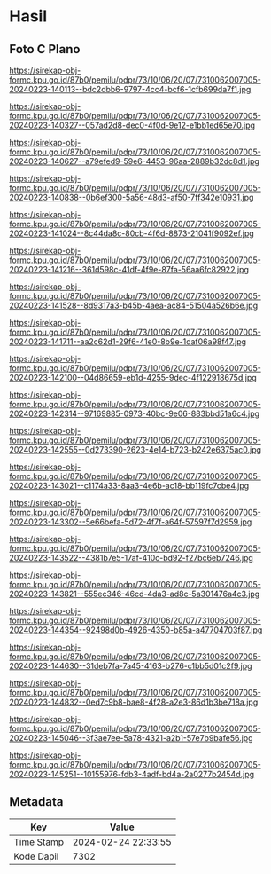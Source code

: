 # Hasil

## Foto C Plano

https://sirekap-obj-formc.kpu.go.id/87b0/pemilu/pdpr/73/10/06/20/07/7310062007005-20240223-140113--bdc2dbb6-9797-4cc4-bcf6-1cfb699da7f1.jpg

https://sirekap-obj-formc.kpu.go.id/87b0/pemilu/pdpr/73/10/06/20/07/7310062007005-20240223-140327--057ad2d8-dec0-4f0d-9e12-e1bb1ed65e70.jpg

https://sirekap-obj-formc.kpu.go.id/87b0/pemilu/pdpr/73/10/06/20/07/7310062007005-20240223-140627--a79efed9-59e6-4453-96aa-2889b32dc8d1.jpg

https://sirekap-obj-formc.kpu.go.id/87b0/pemilu/pdpr/73/10/06/20/07/7310062007005-20240223-140838--0b6ef300-5a56-48d3-af50-7ff342e10931.jpg

https://sirekap-obj-formc.kpu.go.id/87b0/pemilu/pdpr/73/10/06/20/07/7310062007005-20240223-141024--8c44da8c-80cb-4f6d-8873-21041f9092ef.jpg

https://sirekap-obj-formc.kpu.go.id/87b0/pemilu/pdpr/73/10/06/20/07/7310062007005-20240223-141216--361d598c-41df-4f9e-87fa-56aa6fc82922.jpg

https://sirekap-obj-formc.kpu.go.id/87b0/pemilu/pdpr/73/10/06/20/07/7310062007005-20240223-141528--8d9317a3-b45b-4aea-ac84-51504a526b6e.jpg

https://sirekap-obj-formc.kpu.go.id/87b0/pemilu/pdpr/73/10/06/20/07/7310062007005-20240223-141711--aa2c62d1-29f6-41e0-8b9e-1daf06a98f47.jpg

https://sirekap-obj-formc.kpu.go.id/87b0/pemilu/pdpr/73/10/06/20/07/7310062007005-20240223-142100--04d86659-eb1d-4255-9dec-4f122918675d.jpg

https://sirekap-obj-formc.kpu.go.id/87b0/pemilu/pdpr/73/10/06/20/07/7310062007005-20240223-142314--97169885-0973-40bc-9e06-883bbd51a6c4.jpg

https://sirekap-obj-formc.kpu.go.id/87b0/pemilu/pdpr/73/10/06/20/07/7310062007005-20240223-142555--0d273390-2623-4e14-b723-b242e6375ac0.jpg

https://sirekap-obj-formc.kpu.go.id/87b0/pemilu/pdpr/73/10/06/20/07/7310062007005-20240223-143021--c1174a33-8aa3-4e6b-ac18-bb119fc7cbe4.jpg

https://sirekap-obj-formc.kpu.go.id/87b0/pemilu/pdpr/73/10/06/20/07/7310062007005-20240223-143302--5e66befa-5d72-4f7f-a64f-57597f7d2959.jpg

https://sirekap-obj-formc.kpu.go.id/87b0/pemilu/pdpr/73/10/06/20/07/7310062007005-20240223-143522--4381b7e5-17af-410c-bd92-f27bc6eb7246.jpg

https://sirekap-obj-formc.kpu.go.id/87b0/pemilu/pdpr/73/10/06/20/07/7310062007005-20240223-143821--555ec346-46cd-4da3-ad8c-5a301476a4c3.jpg

https://sirekap-obj-formc.kpu.go.id/87b0/pemilu/pdpr/73/10/06/20/07/7310062007005-20240223-144354--92498d0b-4926-4350-b85a-a47704703f87.jpg

https://sirekap-obj-formc.kpu.go.id/87b0/pemilu/pdpr/73/10/06/20/07/7310062007005-20240223-144630--31deb7fa-7a45-4163-b276-c1bb5d01c2f9.jpg

https://sirekap-obj-formc.kpu.go.id/87b0/pemilu/pdpr/73/10/06/20/07/7310062007005-20240223-144832--0ed7c9b8-bae8-4f28-a2e3-86d1b3be718a.jpg

https://sirekap-obj-formc.kpu.go.id/87b0/pemilu/pdpr/73/10/06/20/07/7310062007005-20240223-145046--3f3ae7ee-5a78-4321-a2b1-57e7b9bafe56.jpg

https://sirekap-obj-formc.kpu.go.id/87b0/pemilu/pdpr/73/10/06/20/07/7310062007005-20240223-145251--10155976-fdb3-4adf-bd4a-2a0277b2454d.jpg


## Metadata

| Key        | Value               |
| ---------- | ------------------- |
| Time Stamp | 2024-02-24 22:33:55 |
| Kode Dapil | 7302                |



